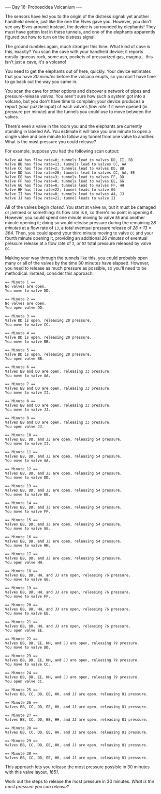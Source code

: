 --- Day 16: Proboscidea Volcanium ---

The sensors have led you to the origin of the distress signal: yet another handheld device, just like the one the Elves gave you. However, you don't see any Elves around; instead, the device is surrounded by elephants! They must have gotten lost in these tunnels, and one of the elephants apparently figured out how to turn on the distress signal.

The ground rumbles again, much stronger this time. What kind of cave is this, exactly? You scan the cave with your handheld device; it reports mostly igneous rock, some ash, pockets of pressurized gas, magma... this isn't just a cave, it's a volcano!

You need to get the elephants out of here, quickly. Your device estimates that you have _30 minutes_ before the volcano erupts, so you don't have time to go back out the way you came in.

You scan the cave for other options and discover a network of pipes and pressure-release _valves_. You aren't sure how such a system got into a volcano, but you don't have time to complain; your device produces a report (your puzzle input) of each valve's _flow rate_ if it were opened (in pressure per minute) and the tunnels you could use to move between the valves.

There's even a valve in the room you and the elephants are currently standing in labeled AA. You estimate it will take you one minute to open a single valve and one minute to follow any tunnel from one valve to another. What is the most pressure you could release?

For example, suppose you had the following scan output:

```
Valve AA has flow rate=0; tunnels lead to valves DD, II, BB
Valve BB has flow rate=13; tunnels lead to valves CC, AA
Valve CC has flow rate=2; tunnels lead to valves DD, BB
Valve DD has flow rate=20; tunnels lead to valves CC, AA, EE
Valve EE has flow rate=3; tunnels lead to valves FF, DD
Valve FF has flow rate=0; tunnels lead to valves EE, GG
Valve GG has flow rate=0; tunnels lead to valves FF, HH
Valve HH has flow rate=22; tunnel leads to valve GG
Valve II has flow rate=0; tunnels lead to valves AA, JJ
Valve JJ has flow rate=21; tunnel leads to valve II
```

All of the valves begin _closed_. You start at valve `AA`, but it must be damaged or jammed or something: its flow rate is `0`, so there's no point in opening it. However, you could spend one minute moving to valve `BB` and another minute opening it; doing so would release pressure during the remaining _28 minutes_ at a flow rate of `13`, a total eventual pressure release of _28 * 13 = 364_. Then, you could spend your third minute moving to valve `CC` and your fourth minute opening it, providing an additional _26 minutes_ of eventual pressure release at a flow rate of `2`, or `52` total pressure released by valve `CC`.

Making your way through the tunnels like this, you could probably open many or all of the valves by the time 30 minutes have elapsed. However, you need to release as much pressure as possible, so you'll need to be methodical. Instead, consider this approach:

```
== Minute 1 ==
No valves are open.
You move to valve DD.

== Minute 2 ==
No valves are open.
You open valve DD.

== Minute 3 ==
Valve DD is open, releasing 20 pressure.
You move to valve CC.

== Minute 4 ==
Valve DD is open, releasing 20 pressure.
You move to valve BB.

== Minute 5 ==
Valve DD is open, releasing 20 pressure.
You open valve BB.

== Minute 6 ==
Valves BB and DD are open, releasing 33 pressure.
You move to valve AA.

== Minute 7 ==
Valves BB and DD are open, releasing 33 pressure.
You move to valve II.

== Minute 8 ==
Valves BB and DD are open, releasing 33 pressure.
You move to valve JJ.

== Minute 9 ==
Valves BB and DD are open, releasing 33 pressure.
You open valve JJ.

== Minute 10 ==
Valves BB, DD, and JJ are open, releasing 54 pressure.
You move to valve II.

== Minute 11 ==
Valves BB, DD, and JJ are open, releasing 54 pressure.
You move to valve AA.

== Minute 12 ==
Valves BB, DD, and JJ are open, releasing 54 pressure.
You move to valve DD.

== Minute 13 ==
Valves BB, DD, and JJ are open, releasing 54 pressure.
You move to valve EE.

== Minute 14 ==
Valves BB, DD, and JJ are open, releasing 54 pressure.
You move to valve FF.

== Minute 15 ==
Valves BB, DD, and JJ are open, releasing 54 pressure.
You move to valve GG.

== Minute 16 ==
Valves BB, DD, and JJ are open, releasing 54 pressure.
You move to valve HH.

== Minute 17 ==
Valves BB, DD, and JJ are open, releasing 54 pressure.
You open valve HH.

== Minute 18 ==
Valves BB, DD, HH, and JJ are open, releasing 76 pressure.
You move to valve GG.

== Minute 19 ==
Valves BB, DD, HH, and JJ are open, releasing 76 pressure.
You move to valve FF.

== Minute 20 ==
Valves BB, DD, HH, and JJ are open, releasing 76 pressure.
You move to valve EE.

== Minute 21 ==
Valves BB, DD, HH, and JJ are open, releasing 76 pressure.
You open valve EE.

== Minute 22 ==
Valves BB, DD, EE, HH, and JJ are open, releasing 79 pressure.
You move to valve DD.

== Minute 23 ==
Valves BB, DD, EE, HH, and JJ are open, releasing 79 pressure.
You move to valve CC.

== Minute 24 ==
Valves BB, DD, EE, HH, and JJ are open, releasing 79 pressure.
You open valve CC.

== Minute 25 ==
Valves BB, CC, DD, EE, HH, and JJ are open, releasing 81 pressure.

== Minute 26 ==
Valves BB, CC, DD, EE, HH, and JJ are open, releasing 81 pressure.

== Minute 27 ==
Valves BB, CC, DD, EE, HH, and JJ are open, releasing 81 pressure.

== Minute 28 ==
Valves BB, CC, DD, EE, HH, and JJ are open, releasing 81 pressure.

== Minute 29 ==
Valves BB, CC, DD, EE, HH, and JJ are open, releasing 81 pressure.

== Minute 30 ==
Valves BB, CC, DD, EE, HH, and JJ are open, releasing 81 pressure.
```

This approach lets you release the most pressure possible in 30 minutes with this valve layout, _1651_.

Work out the steps to release the most pressure in 30 minutes. _What is the most pressure you can release?_
